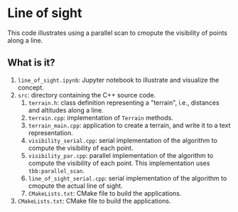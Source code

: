 # Line of sight

This code illustrates using a parallel scan to cmopute the visibility of
points along a line.

## What is it?

1. `line_of_sight.ipynb`: Jupyter notebook to illustrate and visualize the concept.
1. `src`: directory containing the C++ source code.
   1. `terrain.h`: class definition representing a "terrain", i.e., distances and
      altitudes along a line.
   1. `terrain.cpp`: implementation of `Terrain` methods.
   1. `terrain_main.cpp`: application to create a terrain, and write it to a
      text representation.
   1. `visibility_serial.cpp`: serial implementation of the algorithm to compute
      the visibility of each point.
   1. `visibility_par.cpp`: parallel implementation of the algorithm to compute
      the visibility of each point.  This implementation uses
      `tbb:parallel_scan`.
   1. `line_of_sight_serial.cpp`: serial implementation of the algorithm to cmopute
      the actual line of sight.
   1. `CMakeLists.txt`: CMake file to build the applications.
1. `CMakeLists.txt`: CMake file to build the applications.
